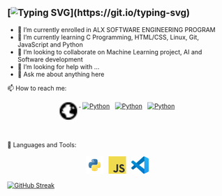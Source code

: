 
## [![Typing SVG](https://readme-typing-svg.demolab.com?font=Fira+Code&pause=1000&color=884EF7&width=435&lines=Hello%2C+There!+%F0%9F%91%8B+;This+is+John+Evwer;Feel+free+to+connect....;Nice+to+meet+you!)](https://git.io/typing-svg)


- 🔭 I’m currently enrolled in ALX SOFTWARE ENGINEERING PROGRAM
- 🌱 I’m currently learning C Programming, HTML/CSS, Linux, Git, JavaScript and Python
- 👯 I’m looking to collaborate on Machine Learning project, AI and Software development
- 🤔 I’m looking for help with ...
- 💬 Ask me about anything here
 
📫 How to reach me:

<p align="center">
 <a href="https://github.com/florastick/" target="_blank" rel="noopener noreferrer"> <img src="https://raw.githubusercontent.com/iconic/open-iconic/master/svg/globe.svg" alt="Python" height="40" style="vertical-align:top; margin:4px"> </a>
 <a href="https://linkedin.com/in/johnevwer" target="_blank" rel="noopener noreferrer"> <img src="https://cdn.jsdelivr.net/npm/simple-icons@v3/icons/linkedin.svg" alt="Python" height="40" style="vertical-align:top; margin:4px"></a>
 <a href="mailto:johnevwer@gmail.com"> <img src="https://cdn.jsdelivr.net/npm/simple-icons@v3/icons/gmail.svg" alt="Python" height="40" style="vertical-align:top; margin:4px"></a>
<a href="https://twitter/@_pumper" target="_blank" rel="noopener noreferrer"> <img src="https://cdn.jsdelivr.net/npm/simple-icons@v3/icons/twitter.svg" alt="Python" height="40" style="vertical-align:top; margin:4px"></a>
</p>

<br /> 

🧰 Languages and Tools: <p align="center"> <img src="https://raw.githubusercontent.com/github/explore/80688e429a7d4ef2fca1e82350fe8e3517d3494d/topics/python/python.png" alt="Python" height="40" style="vertical-align:top; margin:4px"> <img src="https://raw.githubusercontent.com/github/explore/80688e429a7d4ef2fca1e82350fe8e3517d3494d/topics/javascript/javascript.png" alt="Javascript" height="40" style="vertical-align:top; margin:4px"> <img src="https://raw.githubusercontent.com/github/explore/80688e429a7d4ef2fca1e82350fe8e3517d3494d/topics/visual-studio-code/visual-studio-code.png" alt="VS Code" height="40" style="vertical-align:top; margin:4px"> </p>

[![GitHub Streak](http://github-readme-streak-stats.herokuapp.com?user=Florastick%20)](https://git.io/streak-stats)
